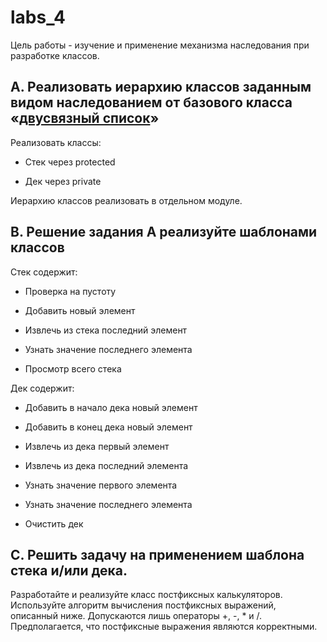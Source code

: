# labs_4

Цель работы - изучение и применение механизма наследования при разработке классов. 

## A. Реализовать иерархию классов заданным видом наследованием от базового класса «[двусвязный список](https://github.com/Oktawn/labs_OOP/blob/labs_4/List.hpp)»

Реализовать классы:
* Стек через protected

* Дек через private

Иерархию классов реализовать в отдельном модуле. 

## B. Решение задания A реализуйте шаблонами классов

Стек содержит:

* Проверка на пустоту

* Добавить новый элемент
* Извлечь из стека последний элемент
* Узнать значение последнего элемента 
* Просмотр всего стека

Дек содержит:

* Добавить в начало дека новый элемент

* Добавить в конец дека новый элемент
* Извлечь из дека первый элемент
* Извлечь из дека последний элемента
* Узнать значение первого элемента 
* Узнать значение последнего элемента
* Очистить дек

## C. Решить задачу на применением шаблона стека и/или дека.

Разработайте и реализуйте класс постфиксных калькуляторов. Используйте алгоритм вычисления постфиксных выражений, описанный ниже. Допускаются лишь операторы +, -, * и /. 
Предполагается, что постфиксные выражения являются корректными.